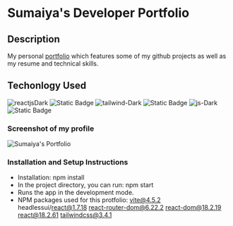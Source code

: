 # Sumaiya's Developer Portfolio
## Description
My personal [portfolio](sumaiyaz.co.uk) which features some of my github projects as well as my resume and technical skills. 
## Techonlogy Used
![reactjsDark](https://github.com/sumzulfikar/Sumaiya-FrontEnd-Portfolio/assets/150956638/8976b1d3-dd2e-4e88-8e69-38089c395ae2)
![Static Badge](https://img.shields.io/badge/React-blue)
![tailwind-Dark](https://github.com/sumzulfikar/Sumaiya-FrontEnd-Portfolio/assets/150956638/1370f060-28b0-4824-9546-f677b3d35869)
![Static Badge](https://img.shields.io/badge/Tailwind%20CSS-%20cyan)
![js-Dark](https://github.com/sumzulfikar/Sumaiya-FrontEnd-Portfolio/assets/150956638/20d5218b-c75e-4eaf-a0e5-080c13f44c78)
![Static Badge](https://img.shields.io/badge/JavaScript-black)

### Screenshot of my profile

![Sumaiya's Portfolio](https://github.com/sumzulfikar/Sumaiya-FrontEnd-Portfolio/assets/150956638/07bb9061-4b2c-4592-8d22-d505d9d59ea9)



### Installation and Setup Instructions
- Installation: npm install
- In the project directory, you can run: npm start
- Runs the app in the development mode.
- NPM packages used for this protfolio:
      vite@4.5.2
      headlessui/react@1.7.18
      react-router-dom@6.22.2
      react-dom@18.2.19
      react@18.2.61
      tailwindcss@3.4.1

